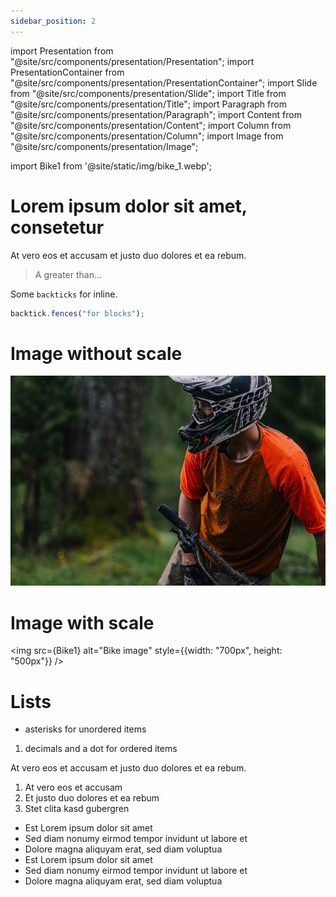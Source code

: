 ```yaml
---
sidebar_position: 2
---
```


import Presentation from "@site/src/components/presentation/Presentation";
import PresentationContainer from "@site/src/components/presentation/PresentationContainer";
import Slide from "@site/src/components/presentation/Slide";
import Title from "@site/src/components/presentation/Title";
import Paragraph from "@site/src/components/presentation/Paragraph";
import Content from "@site/src/components/presentation/Content";
import Column from "@site/src/components/presentation/Column";
import Image from "@site/src/components/presentation/Image";

import Bike1 from '@site/static/img/bike_1.webp';

<Presentation>
<PresentationContainer>

<Slide>
<Column width="12">

# Lorem ipsum dolor sit amet, consetetur

At vero eos et accusam et justo duo dolores et ea rebum.

> A greater than…

Some `backticks` for inline.

```js
backtick.fences("for blocks");
```

</Column>
</Slide>

<Slide>
<Column width="12">

# Image without scale

![Docusaurus logo](/img/bike_1.jpg)

</Column>
</Slide>

<Slide>
<Column width="12">

# Image with scale

<img src={Bike1} alt="Bike image" style={{width: "700px", height: "500px"}} />

</Column>
</Slide>

<Slide>
<Column width="12">

# Lists

- asterisks for unordered items

1. decimals and a dot for ordered items

</Column>
</Slide>

<Slide>
<Column width="12">
<Title>Lorem ipsum dolor sit amet, consetetur</Title>
<Paragraph>At vero eos et accusam et justo duo dolores et ea rebum. </Paragraph>
</Column>
</Slide>

<Slide>
<Column width="6">
<Title>Stet clita kasd gubergren</Title>

<Content>
<ol style={{ listStyleType: "decimal" }}>
  <li>At vero eos et accusam</li>
  <li>Et justo duo dolores et ea rebum</li>
  <li>Stet clita kasd gubergren</li>
</ol>
</Content>
</Column>

<Column width="6">
<Title>No sea takimata sanctus</Title>

<Content>
<ul style={{ listStyleType: "disc" }}>
  <li>Est Lorem ipsum dolor sit amet</li>
  <li>Sed diam nonumy eirmod tempor invidunt ut labore et</li>
  <li>Dolore magna aliquyam erat, sed diam voluptua</li>
  <li>Est Lorem ipsum dolor sit amet</li>
  <li>Sed diam nonumy eirmod tempor invidunt ut labore et</li>
  <li>Dolore magna aliquyam erat, sed diam voluptua</li>
</ul>
</Content>
</Column>
</Slide>

<Slide>
<Column width="6">
<Title>Sed diam nonumy eirmod</Title>
</Column>

<Image width="6" path={Bike1}/>
</Slide>

</PresentationContainer>
</Presentation>
